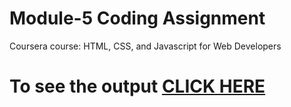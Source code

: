 
# Module-5 Coding Assignment

Coursera course: HTML, CSS, and Javascript for Web Developers

# To see the output [CLICK HERE](https://erroramit.github.io/Single-Page-Web-Applications-with-AngularJS/assignments/module-5/index.html)
